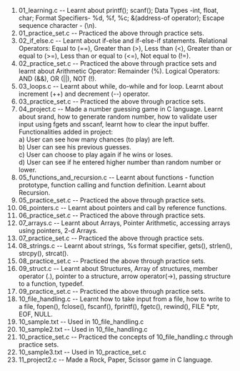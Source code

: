 1. 01_learning.c -- Learnt about printf(); scanf(); Data Types -int, float, char; Format Specifiers- %d, %f, %c; &(address-of operator); Escape sequence character - (\n).  
2. 01_practice_set.c -- Practiced the above through practice sets.
3. 02_if_else.c -- Learnt about if-else and if-else-if statements. Relational Operators: Equal to (==), Greater than (>), Less than (<), Greater than or equal to (>=), Less than or equal to (<=), Not equal to (!=).  
4. 02_practice_set.c -- Practiced the above through practice sets and learnt about Arithmetic Operator: Remainder (%). Logical Operators: AND (&&), OR (||), NOT (!).  
5. 03_loops.c -- Learnt about while, do-while and for loop. Learnt about increment (++) and decrement (--) operator.
6. 03_practice_set.c -- Practiced the above through practice sets.
7. 04_project.c -- Made a number guessing game in C language. Learnt about srand, how to generate random number, how to validate user input using fgets and sscanf, learnt how to clear the input buffer. <br>
   Functionalities added in project: <br>
   a) User can see how many chances (to play) are left. <br>
   b) User can see his previous guesses. <br>
   c) User can choose to play again if he wins or loses. <br>
   d) User can see if he entered higher number than random number or lower. <br>
8. 05_functions_and_recursion.c -- Learnt about functions - function prototype, function calling and function definition. Learnt about Recursion.
9. 05_practice_set.c -- Practiced the above through practice sets.
10. 06_pointers.c -- Learnt about pointers and call by reference functions.
11. 06_practice_set.c -- Practiced the above through practice sets.
12. 07_arrays.c -- Learnt about Arrays, Pointer Arithmetic, accessing arrays using pointers, 2-d Arrays.
13. 07_practice_set.c -- Practiced the above through practice sets.
14. 08_strings.c -- Learnt about strings, %s format specifier, gets(), strlen(), strcpy(), strcat().
15. 08_practice_set.c -- Practiced the above through practice sets.
16. 09_struct.c -- Learnt about Structures, Array of structures, member operator (.), pointer to a structure, arrow operator(->), passing structure to a function, typedef.
17. 09_practice_set.c -- Practiced the above through practice sets.
18. 10_file_handling.c -- Learnt how to take input from a file, how to write to a file, fopen(), fclose(), fscanf(), fprintf(), fgetc(), rewind(), FILE *ptr, EOF, NULL.
19. 10_sample.txt -- Used in 10_file_handling.c
20. 10_sample2.txt -- Used in 10_file_handling.c
21. 10_practice_set.c -- Practiced the concepts of 10_file_handling.c through practice sets.
22. 10_sample3.txt -- Used in 10_practice_set.c
23. 11_project2.c -- Made a Rock, Paper, Scissor game in C language.
